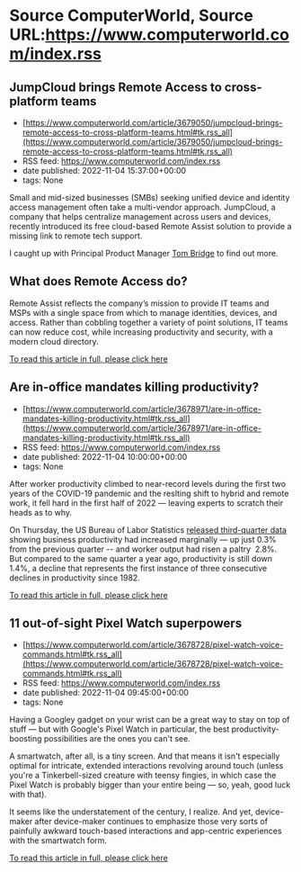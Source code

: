 # Source ComputerWorld, Source URL:https://www.computerworld.com/index.rss

## JumpCloud brings Remote Access to cross-platform teams
 - [https://www.computerworld.com/article/3679050/jumpcloud-brings-remote-access-to-cross-platform-teams.html#tk.rss_all](https://www.computerworld.com/article/3679050/jumpcloud-brings-remote-access-to-cross-platform-teams.html#tk.rss_all)
 - RSS feed: https://www.computerworld.com/index.rss
 - date published: 2022-11-04 15:37:00+00:00
 - tags: None

<article>
	<section class="page">
<p>Small and mid-sized businesses (SMBs) seeking unified device and identity access management often take a multi-vendor approach. JumpCloud, a company that helps centralize management across users and devices, recently introduced its free cloud-based Remote Assist solution to provide a missing link to remote tech support.</p><p>I caught up with Principal Product Manager <a href="https://www.computerworld.com/article/3655131/apple-silicon-pandemic-drive-mac-enterprise-growth-admins-say.html">Tom Bridge</a> to find out more.</p><h2><strong>What does Remote Access do?</strong></h2>
<p>Remote Assist reflects the company’s mission to provide IT teams and MSPs with a single space from which to manage identities, devices, and access. Rather than cobbling together a variety of point solutions, IT teams can now reduce cost, while increasing productivity and security, with a modern cloud directory.</p><p class="jumpTag"><a href="https://www.computerworld.com/article/3679050/jumpcloud-brings-remote-access-to-cross-platform-teams.html#jump">To read this article in full, please click here</a></p></section></article>

## Are in-office mandates killing productivity?
 - [https://www.computerworld.com/article/3678971/are-in-office-mandates-killing-productivity.html#tk.rss_all](https://www.computerworld.com/article/3678971/are-in-office-mandates-killing-productivity.html#tk.rss_all)
 - RSS feed: https://www.computerworld.com/index.rss
 - date published: 2022-11-04 10:00:00+00:00
 - tags: None

<article>
	<section class="page">
<p>After worker productivity climbed to near-record levels during the first two years of the COVID-19 pandemic and the reslting shift to hybrid and remote work, it fell hard in the first half of 2022 — leaving experts to scratch their heads as to why.</p><p>On Thursday, the US Bureau of Labor Statistics <a href="https://www.bls.gov/news.release/prod2.nr0.htm" rel="nofollow">released third-quarter data</a> showing business productivity had increased marginally — up just 0.3% from the previous quarter -- and worker output had risen a paltry  2.8%. But compared to the same quarter a year ago, productivity is still down 1.4%, a decline that represents the first instance of three consecutive declines in productivity since 1982.</p><p class="jumpTag"><a href="https://www.computerworld.com/article/3678971/are-in-office-mandates-killing-productivity.html#jump">To read this article in full, please click here</a></p></section></article>

## 11 out-of-sight Pixel Watch superpowers
 - [https://www.computerworld.com/article/3678728/pixel-watch-voice-commands.html#tk.rss_all](https://www.computerworld.com/article/3678728/pixel-watch-voice-commands.html#tk.rss_all)
 - RSS feed: https://www.computerworld.com/index.rss
 - date published: 2022-11-04 09:45:00+00:00
 - tags: None

<article>
	<section class="page">
<p>Having a Googley gadget on your wrist can be a great way to stay on top of stuff — but with Google's Pixel Watch in particular, the best productivity-boosting possibilities are the ones you can't see.</p><p>A smartwatch, after all, is a tiny screen. And that means it isn't especially optimal for intricate, extended interactions revolving around touch (unless you're a Tinkerbell-sized creature with teensy fingies, in which case the Pixel Watch is probably bigger than your entire being — so, yeah, good luck with that).</p><p>It seems like the understatement of the century, I realize. And yet, device-maker after device-maker continues to emphasize those very sorts of painfully awkward touch-based interactions and app-centric experiences with the smartwatch form.</p><p class="jumpTag"><a href="https://www.computerworld.com/article/3678728/pixel-watch-voice-commands.html#jump">To read this article in full, please click here</a></p></section></article>
